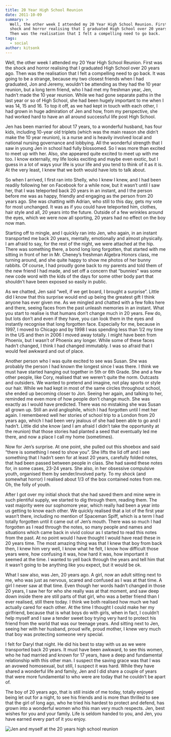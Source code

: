 ```yaml
---
title: 20 Year High School Reunion
date: 2011-10-09
summary: >
  Well, the other week I attended my 20 Year High School Reunion. First was the
  shock and horror realising that I graduated High School over 20 years ago.
  Then was the realisation that I felt a compelling need to go back.
tags:
  - social
author: kitsonk
---
```


Well, the other week I attended my 20 Year High School Reunion. First was the
shock and horror realising that I graduated High School over 20 years ago. Then
was the realisation that I felt a compelling need to go back. It was going to be
a strange, because my two closest friends when I had graduated, Jon and Jeremy,
wouldn’t be attending as they had the 10 year reunion, but a long term friend,
who I had met my freshman year, Jen, hadn’t made the 10 year reunion. While we
had gone separate paths in the last year or so of High School, she had been
hugely important to me when I was 14, 15 and 16. To top it off, as we had kept
in touch with each other, I had grown in huge admiration of Jen and how, from my
perspective, she had worked hard to have an all around successful life post High
School.

Jen has been married for about 17 years, to a wonderful husband, has four kids,
including 10-year old triplets (which was the main reason she didn’t make the 10
year reunion), is a nurse and is heavily involved local and national nursing
governance and lobbying. All the wonderful strength that I saw in young Jen in
school had fully blossomed. So I was more than excited to meet up with her.
Also, she appeared quite excited to meet up with me too. I know externally, my
life looks exciting and maybe even exotic, but I guess in a lot of ways your
life is your life and you tend to think of it as it is. At the very least, I
knew that we both would have lots to talk about.

So when I arrived, I first ran into Shelly, who I knew I knew, and I had been
readily following her on Facebook for a while now, but it wasn’t until I saw
her, that I was teleported back 20 years in an instant, and I the person before
me was as happy, friendly and engaging as the person from 20 years ago. She was
chatting with Adrian, who still to this day, gets my vote for most unchanged. It
was as if you could have teleported him, clothes, hair style and all, 20 years
into the future. Outside of a few wrinkles around the eyes, which we were now
all sporting, 20 years had no effect on the boy now man.

Starting off to mingle, and I quickly ran into Jen, who again, in an instant
transported me back 20 years, mentally, emotionally and almost physically. I am
afraid to say, for the rest of the night, we were attached at the hip. There was
something there, a bond long long forgotten, that started with me sitting in
front of her in Mr. Cheney’s freshman Algebra Honors class, me turning around,
and she quite happy to show me photos of her bunny rabbits. Of course, I had
proudly gone back to my parents and told them of the new friend I had made, and
set off a concern that “bunnies” was some new code word with the kids of the
days for some other body part that shouldn’t have been exposed so easily in
public.

As we chatted, Jen said “well, if we get board, I brought a surprise”. Little
did I know that this surprise would end up being the greatest gift I think
anyone has ever given me. As we mingled and chatted with a few folks here and
there, seeing faces from the past unleash memories in an instant. What you start
to realise is that humans don’t change much in 20 years. Few do, but lots don’t
and even if they have, you can look them in the eyes and instantly recognise
that long forgotten face. Especially for me, because in 1997, I moved to Chicago
and by 1998 I was spending less than 1/2 my time in the US and then in 2006 I
moved away totally. I might have been from Phoenix, but I wasn’t of Phoenix any
longer. While some of these faces hadn’t changed, I think I had changed
immutably. I was so afraid that I would feel awkward and out of place.

Another person who I was quite excited to see was Susan. She was probably the
person I had known the longest since I was there. I think we must have started
hanging out together in 5th or 6th Grade. She and a few other people, like Cory,
realised that we weren’t quite the norm. Outcasts and outsiders. We wanted to
pretend and imagine, not play sports or style our hair. While we had kept in
most of the same circles throughout school, she ended up becoming closer to Jon.
Seeing her again, and talking to her, reminded me even more of how people don’t
change much. She was exactly as I would have predicted. There was no mistaking
she was Susan all grown up. Still an avid anglophile, which I had forgotten
until I met her again. I remembered well her stories of school trip to a London
from 20 years ago, which I had been very jealous of she had been able to go and
I hadn’t. Little did she know (and I am afraid I didn’t take the opportunity at
the reunion) that those stories had planted a seed that eventually led me there,
and now a place I call my home (sometimes).

Now for Jen’s surprise. At one point, she pulled out this shoebox and said
“there is something I need to show you”. She lifts the lid off and I see
something that I hadn’t seen for at least 20 years, carefully folded notes, that
had been passed between people in class. She had saved these notes for, in some
cases, 23-24 years. She also, in her obsessive compulsive youth, organised them
by sender/involved party. To my shock (and somewhat horror) I realised about 1/3
of the box contained notes from me. Oh, the folly of youth.

After I got over my initial shock that she had saved them and mine were in such
plentiful supply, we started to dig through them, reading them. The vast
majority were our sophomore year, which really had been a year into us getting
to know each other. We quickly realised that a lot of the first year wasn’t
there, including no mention of Spaceman Spiff, which is a term I had totally
forgotten until it came out of Jen’s mouth. There was so much I had forgotten as
I read through the notes, so many people and names and situations which came
back in vivid colour as I started to read this notes from the past. At no point
would I have thought I would have read these in 20 years time. The most amazing
thing was that I knew that boy from back then, I knew him very well, I know what
he felt, I know how difficult those years were, how confusing it was, how hard
it was, how important it seemed at the time. I wanted to yell back through the
years and tell him that it wasn’t going to be anything like you expect, but it
would be ok.

What I saw also, was Jen, 20 years ago. A girl, now an adult sitting next to me,
who was just as nervous, scared and confused as I was at that time. A girl I
never saw at that time. Even though her words hadn’t changed in those 20 years,
I saw her for who she really was at that moment, and saw deep down inside there
are still parts of that girl, who was a better friend than I ever realised,
still there today. I think we both realised how much we had actually cared for
each other. At the time I thought I could make her my girlfriend, because that
is what boys do with girls, when in fact, I couldn’t help myself and I saw a
tender sweet boy trying very hard to protect his friend from the world that was
our teenage years. And sitting next to Jen, seeing her with her husband, proud
wife, proud mother, I knew very much that boy was protecting someone very
special.

I felt for Daryl that night. He did his best to stay with us as we were
transported back 20 years. It must have been awkward, to see this women, who he
had married and known for 17 years, have a deep and fundamental relationship
with this other man. I suspect the saving grace was that I was an avowed
homosexual, but still, I suspect it was hard. While they have shared a wonderful
life and family, Jen and I did share a couple of years that were more
fundamental to who were are today that he couldn’t be apart of.

The boy of 20 years ago, that is still inside of me today, totally enjoyed being
let out for a night, to see his friends and is more than thrilled to see that
the girl of long ago, who he tried his hardest to protect and defend, has grown
into a wonderful women who this man very much respects. Jen, best wishes for you
and your family. Life is seldom handed to you, and Jen, you have earned every
part of it you enjoy.

![Jen and myself at the 20 years high school reunion](/images/kit_and_jen.jpg)
